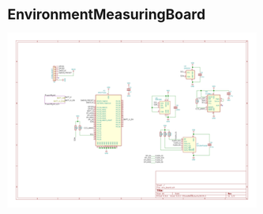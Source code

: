 # EnvironmentMeasuringBoard

![Schematic of environment measuring node](./image/EnvironmentMeasuringBoard.svg)
